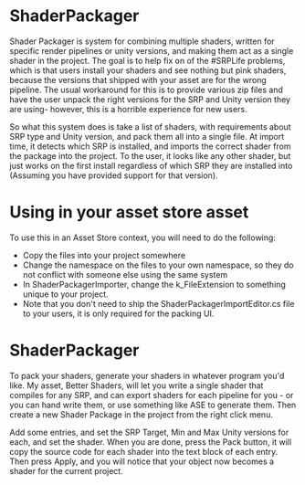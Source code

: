 # ShaderPackager
   Shader Packager is system for combining multiple shaders, written for specific render pipelines or unity versions, and making them act as a single shader in the project. The goal is to help fix on of the #SRPLife problems, which is that users install your shaders and see nothing but pink shaders, because the versions that shipped with your asset are for the wrong pipeline. The usual workaround for this is to provide various zip files and have the user unpack the right versions for the SRP and Unity version they are using- however, this is a horrible experience for new users. 

   So what this system does is take a list of shaders, with requirements about SRP type and Unity version, and pack them all into a single file. At import time, it detects which SRP is installed, and imports the correct shader from the package into the project. To the user, it looks like any other shader, but just works on the first install regardless of which SRP they are installed into (Assuming you have provided support for that version).

# Using in your asset store asset
   To use this in an Asset Store context, you will need to do the following:
   - Copy the files into your project somewhere
   - Change the namespace on the files to your own namespace, so they do not conflict with someone else using the same system
   - In ShaderPackagerImporter, change the k_FileExtension to something unique to your project.
   - Note that you don't need to ship the ShaderPackagerImportEditor.cs file to your users, it is only required for the packing UI.

# ShaderPackager
   To pack your shaders, generate your shaders in whatever program you'd like. My asset, Better Shaders, will let you write a single shader that compiles for any SRP, and can export shaders for each pipeline for you - or you can hand write them, or use something like ASE to generate them. Then create a new Shader Package in the project from the right click menu.

   Add some entries, and set the SRP Target, Min and Max Unity versions for each, and set the shader. When you are done, press the Pack button, it will copy the source code for each shader into the text block of each entry. Then press Apply, and you will notice that your object now becomes a shader for the current project.



